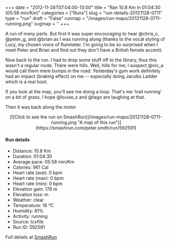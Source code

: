 +++
date = "2012-11-28T07:04:00-13:00"
title = "Ran 10.8 Km in 01:04:30 (05:58 min/Km)"
categories = ["Runs"]
slug = "run-details-20121128-0711"
type = "run"
draft = "False"
runmap = "/images/run-maps/20121128-0711-running.png"
svgmap = '<polyline points="86 56, 90 50, 92 43, 95 39, 96 38, 95 37, 96 35, 100 29, 99 28, 91 26, 89 26, 84 33, 83 39, 78 44, 64 47, 60 46, 49 53, 44 55, 30 64, 28 62, 21 61, 17 65, 7 70, 4 66, 6 65, 9 65, 11 65, 11 67, 8 69, 5 67, 7 71, 0 73, 0 74, 1 75, 20 73, 29 74, 41 75, 46 75, 49 74, 58 71, 74 58, 85 60, 88 59, 89 54, 88 53, 87 55">'
+++

A run of many parts. But first it was super encouraging to hear @chris_c, @peter_g, and @brian as I was running along (thanks to the vocal styling of Lucy, my chosen voice of Runmeter. I'm going to be so surprised when I meet Peter and Brian and find out they don't have a British female accent).

Now back to the run. I had to drop some stuff off to the library, thus this wasn't a regular route. There were hills. Well, hills for me; I suspect @nic_a would call them mere bumps in the road. Yesterday's gym work definitely had an impact (braking effect) on me -- especially doing Jacobs Ladder which is a real hoot. 

If you look at the map, you'll see me doing a loop. That's me 'trail running' on a bit of grass. I hope @louise_s and @tago are laughing at that. 

Then it was back along the motor

<!--more-->

<center>
[![Click to see the run on SmashRun](/images/run-maps/20121128-0711-running.png "A map of this run")](https://smashrun.com/peter.smith/run/592591)
</center>

#### Run details

* Distance: 10.8 Km
* Duration: 01:04:30
* Average pace: 05:58 min/Km
* Calories: 961 Cal
* Heart rate (ave): 0 bpm
* Heart rate (max): 0 bpm
* Heart rate (min): 0 bpm
* Elevation gain: 178 m
* Elevation loss:  m
* Weather: clear
* Temperature: 16 &deg;C
* Humidity: 81%
* Activity: running
* Source: tcxfile
* Run ID: 592591

Full details at [SmashRun](https://smashrun.com/peter.smith/run/592591)